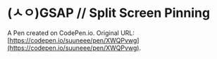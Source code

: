 # (ㅅㅇ)GSAP // Split Screen Pinning

A Pen created on CodePen.io. Original URL: [https://codepen.io/suuneee/pen/XWQPvwg](https://codepen.io/suuneee/pen/XWQPvwg).

